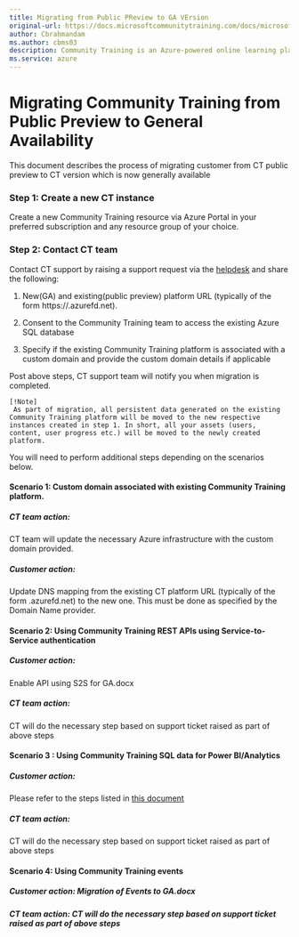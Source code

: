 ```yaml
---
title: Migrating from Public PReview to GA VErsion
original-url: https://docs.microsoftcommunitytraining.com/docs/microsoft-community-training-overview
author: Cbrahmandam
ms.author: cbms03
description: Community Training is an Azure-powered online learning platform to enable organizations of all sizes and types to run large scale training programs for their internal and external communities.
ms.service: azure
---
```


# Migrating Community Training from Public Preview to General Availability


This document describes the process of migrating customer from CT public preview to CT version which is now generally available

### Step 1: Create a new CT instance
Create a new Community Training resource via Azure Portal in your preferred subscription and any resource group of your choice. 

### Step 2: Contact CT team 
Contact CT support by raising a support request via the [helpdesk](aka.ms/cthelpdesk)
 and share the following:

1.	New(GA) and existing(public preview) platform URL (typically of the form https://<your-platform-name>.azurefd.net).

2.	Consent to the Community Training team to access the existing Azure SQL database

3.	Specify if the existing Community Training platform is associated with a custom domain and provide the custom domain details if applicable

Post above steps, CT support team will notify you when migration is completed. 

    [!Note]
     As part of migration, all persistent data generated on the existing Community Training platform will be moved to the new respective instances created in step 1. In short, all your assets (users, content, user progress etc.) will be moved to the newly created platform.


You will need to perform additional steps depending on the scenarios below.

#### Scenario 1:  Custom domain associated with existing Community Training platform.
##### CT team action: 
CT team will update the necessary Azure infrastructure with the custom domain provided.

##### Customer action: 
Update DNS mapping from the existing CT platform URL (typically of the form <your-platform-name>.azurefd.net) to the new one. This must be done as specified by the Domain Name provider.

#### Scenario 2:  Using Community Training REST APIs using Service-to-Service authentication
##### Customer action: 

Enable API using S2S for GA.docx
##### CT team action: 
CT will do the necessary step based on support ticket raised as part of above steps

#### Scenario 3 : Using Community Training SQL data for Power BI/Analytics

##### Customer action:  
Please refer to the steps listed in [this document](Enabling-Data-Export.md)


##### CT team action:
 CT will do the necessary step based on support ticket raised as part of above steps

#### Scenario 4: Using Community Training events
##### Customer action: Migration of Events to GA.docx
##### CT team action: CT will do the necessary step based on support ticket raised as part of above steps

